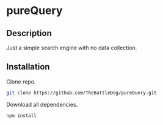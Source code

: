 # pureQuery

## Description
Just a simple search engine with no data collection.

## Installation
Clone repo.
```sh
git clone https://github.com/TheBattleDog/pureQuery.git
```
Download all dependencies.
```sh
npm install
```
